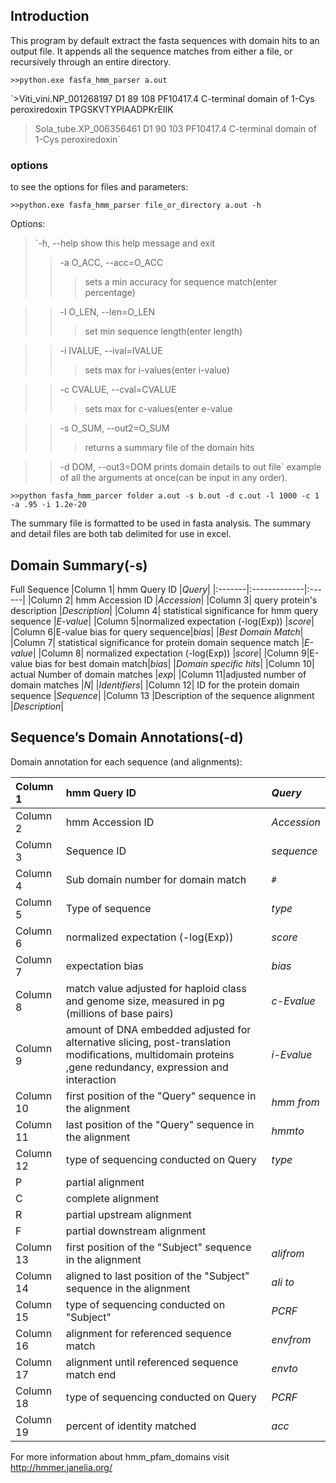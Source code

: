 ## Introduction ##

This program by default extract the fasta sequences with domain hits to an output file. It appends all the sequence matches from either a file, or recursively through an entire directory.

`>>python.exe fasfa_hmm_parser a.out`

`>Viti\_vini.NP\_001268197 D1 89 108 PF10417.4 C-terminal domain of 1-Cys peroxiredoxin
TPGSKVTYPIAADPKrEIIK
>Sola\_tube.XP\_006356461 D1 90 103 PF10417.4 C-terminal domain of 1-Cys peroxiredoxin`

### options ###

to see the options for files and parameters:

`>>python.exe fasfa_hmm_parser file_or_directory a.out -h`

Options:
> `-h, --help            show this help message and exit
> > -a O\_ACC, --acc=O\_ACC
> > > sets a min accuracy for sequence match(enter
> > > percentage)

> > -l O\_LEN, --len=O\_LEN
> > > set min sequence length(enter length)

> > -i IVALUE, --ival=IVALUE
> > > sets max for i-values(enter i-value)

> > -c CVALUE, --cval=CVALUE
> > > sets max for c-values(enter e-value

> > -s O\_SUM, --out2=O\_SUM
> > > returns a summary file of the domain hits

> > -d DOM, --out3=DOM    prints domain details to out file`
example of all the arguments at once(can be input in any order).

`>>python fasfa_hmm_parcer folder a.out -s b.out -d c.out -l 1000 -c 1 -a .95 -i 1.2e-20`

The summary file is formatted to be used in fasta analysis.
The summary and detail files are both tab delimited for use in excel.

## Domain Summary(-s) ##

Full Sequence
|Column 1| hmm Query ID |_Query_|
|:-------|:-------------|:------|
|Column 2| hmm Accession ID |_Accession_|
|Column 3| query protein's description |_Description_|
|Column 4| statistical significance for hmm query sequence |_E-value_|
|Column 5|normalized expectation (-log(Exp)) |_score_|
|Column 6|E-value bias for query sequence|_bias_|
|_Best Domain Match_|
|Column 7| statistical significance for protein domain sequence match |_E-value_|
|Column 8| normalized expectation (-log(Exp)) |_score_|
|Column 9|E-value bias for best domain match|_bias_|
|_Domain specific hits_|
|Column 10| actual Number of domain matches |_exp_|
|Column 11|adjusted number of domain matches |_N_|
|_Identifiers_|
|Column 12| ID for the protein domain sequence |_Sequence_|
|Column 13 |Description of the sequence alignment |_Description_|

## Sequence’s Domain Annotations(-d) ##
Domain annotation for each sequence (and alignments):

|Column 1| hmm Query ID |_Query_|
|:-------|:-------------|:------|
|Column 2| hmm Accession ID |_Accession_|
|Column 3|Sequence ID|_sequence_|
|Column 4|Sub domain number for domain match |_`#`_|
|Column 5|Type of sequence |_type_|
|Column 6|normalized expectation (-log(Exp)) |_score_|
|Column 7|expectation bias |_bias_|
|Column 8|match value adjusted for haploid class and genome size, measured in pg (millions of base pairs) |_c-Evalue_|
|Column 9|amount of DNA embedded adjusted for alternative slicing, post-translation modifications, multidomain proteins ,gene redundancy, expression and interaction |_i-Evalue_|
|Column 10|first position of the "Query" sequence in the alignment |_hmm from_|
|Column 11|last position of the "Query" sequence in the alignment |_hmmto_|
|Column 12| type of sequencing conducted on Query|_type_|
|P |  partial alignment |
|C |  complete alignment |
|R |  partial upstream alignment |
|F |  partial downstream alignment |
|Column 13| first position of the "Subject" sequence in the alignment |_alifrom_|
|Column 14|aligned to last position of the "Subject" sequence in the alignment  |_ali to_|
|Column 15|type of sequencing conducted on "Subject" |_PCRF_|
|Column 16|alignment for referenced sequence match|_envfrom_|
|Column 17|alignment until referenced sequence match end|_envto_|
|Column 18|type of sequencing conducted on Query|_PCRF_|
|Column 19| percent of identity matched |_acc_|

For more information about hmm\_pfam\_domains visit http://hmmer.janelia.org/